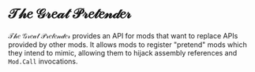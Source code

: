 ﻿# 𝒯𝒽𝑒 𝒢𝓇𝑒𝒶𝓉 𝒫𝓇𝑒𝓉𝑒𝓃𝒹𝑒𝓇

𝒯𝒽𝑒 𝒢𝓇𝑒𝒶𝓉 𝒫𝓇𝑒𝓉𝑒𝓃𝒹𝑒𝓇 provides an API for mods that want to replace APIs provided by other mods. It allows mods to register "pretend" mods which they intend to mimic, allowing them to hijack assembly references and `Mod.Call` invocations.
